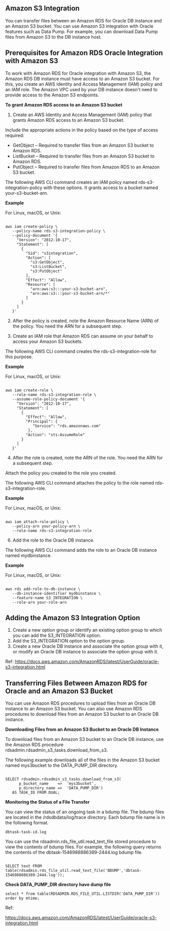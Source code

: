 ## Amazon S3 Integration

You can transfer files between an Amazon RDS for Oracle DB instance and an Amazon S3 bucket. You can use Amazon S3 integration with Oracle features such as Data Pump. For example, you can download Data Pump files from Amazon S3 to the DB instance host.

## Prerequisites for Amazon RDS Oracle Integration with Amazon S3

To work with Amazon RDS for Oracle integration with Amazon S3, the Amazon RDS DB instance must have access to an Amazon S3 bucket. For this, you create an AWS Identity and Access Management (IAM) policy and an IAM role. The Amazon VPC used by your DB instance doesn't need to provide access to the Amazon S3 endpoints.

**To grant Amazon RDS access to an Amazon S3 bucket**

1. Create an AWS Identity and Access Management (IAM) policy that grants Amazon RDS access to an Amazon S3 bucket.

Include the appropriate actions in the policy based on the type of access required:

- GetObject – Required to transfer files from an Amazon S3 bucket to Amazon RDS.
- ListBucket – Required to transfer files from an Amazon S3 bucket to Amazon RDS.
- PutObject – Required to transfer files from Amazon RDS to an Amazon S3 bucket.

The following AWS CLI command creates an IAM policy named rds-s3-integration-policy with these options. It grants access to a bucket named your-s3-bucket-arn.

**Example**

For Linux, macOS, or Unix:

```

aws iam create-policy \
   --policy-name rds-s3-integration-policy \
   --policy-document '{
     "Version": "2012-10-17",
     "Statement": [
       {
         "Sid": "s3integration",
         "Action": [
           "s3:GetObject",
           "s3:ListBucket",
           "s3:PutObject"
         ],
         "Effect": "Allow",
         "Resource": [
           "arn:aws:s3:::your-s3-bucket-arn",
           "arn:aws:s3:::your-s3-bucket-arn/*"
         ]
       }
     ]
   }'                        

```

2. After the policy is created, note the Amazon Resource Name (ARN) of the policy. You need the ARN for a subsequent step.

3. Create an IAM role that Amazon RDS can assume on your behalf to access your Amazon S3 buckets.

The following AWS CLI command creates the rds-s3-integration-role for this purpose.

**Example**

For Linux, macOS, or Unix:
```

aws iam create-role \
   --role-name rds-s3-integration-role \
   --assume-role-policy-document '{
     "Version": "2012-10-17",
     "Statement": [
       {
         "Effect": "Allow",
         "Principal": {
            "Service": "rds.amazonaws.com"
          },
         "Action": "sts:AssumeRole"
       }
     ]
   }'                            

```

4. After the role is created, note the ARN of the role. You need the ARN for a subsequent step.

Attach the policy you created to the role you created.

The following AWS CLI command attaches the policy to the role named rds-s3-integration-role.

**Example**

For Linux, macOS, or Unix:

```

aws iam attach-role-policy \
   --policy-arn your-policy-arn \
   --role-name rds-s3-integration-role                             

```

6. Add the role to the Oracle DB instance.

The following AWS CLI command adds the role to an Oracle DB instance named mydbinstance.

**Example**

For Linux, macOS, or Unix:

```

aws rds add-role-to-db-instance \
   --db-instance-identifier mydbinstance \
   --feature-name S3_INTEGRATION \
   --role-arn your-role-arn                           

```

## Adding the Amazon S3 Integration Option

1. Create a new option group or identify an existing option group to which you can add the S3_INTEGRATION option.
2. Add the S3_INTEGRATION option to the option group.
3. Create a new Oracle DB instance and associate the option group with it, or modify an Oracle DB instance to associate the option group with it.

Ref:
https://docs.aws.amazon.com/AmazonRDS/latest/UserGuide/oracle-s3-integration.html

## Transferring Files Between Amazon RDS for Oracle and an Amazon S3 Bucket

You can use Amazon RDS procedures to upload files from an Oracle DB instance to an Amazon S3 bucket. You can also use Amazon RDS procedures to download files from an Amazon S3 bucket to an Oracle DB instance.

**Downloading Files from an Amazon S3 Bucket to an Oracle DB Instance**

To download files from an Amazon S3 bucket to an Oracle DB instance, use the Amazon RDS procedure rdsadmin.rdsadmin_s3_tasks.download_from_s3.

The following example downloads all of the files in the Amazon S3 bucket named mys3bucket to the DATA_PUMP_DIR directory.

```

SELECT rdsadmin.rdsadmin_s3_tasks.download_from_s3(
      p_bucket_name    =>  'mys3bucket',       
      p_directory_name =>  'DATA_PUMP_DIR')
   AS TASK_ID FROM DUAL;            

```

**Monitoring the Status of a File Transfer**

You can view the status of an ongoing task in a bdump file. The bdump files are located in the /rdsdbdata/log/trace directory. Each bdump file name is in the following format.

```
dbtask-task-id.log            

```

You can use the rdsadmin.rds_file_util.read_text_file stored procedure to view the contents of bdump files. For example, the following query returns the contents of the dbtask-1546988886389-2444.log bdump file.

```

SELECT text FROM table(rdsadmin.rds_file_util.read_text_file('BDUMP','dbtask-1546988886389-2444.log'));            

```


**Check DATA_PUMP_DIR directory have dump file**
```
select * from table(RDSADMIN.RDS_FILE_UTIL.LISTDIR('DATA_PUMP_DIR')) order by mtime;

```

Ref:

https://docs.aws.amazon.com/AmazonRDS/latest/UserGuide/oracle-s3-integration.html
